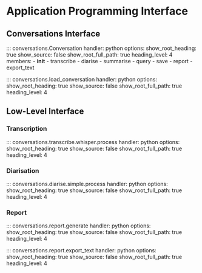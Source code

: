 # Application Programming Interface

## Conversations Interface

::: conversations.Conversation
    handler: python
    options:
      show_root_heading: true
      show_source: false
      show_root_full_path: true
      heading_level: 4
      members:
        - __init__
        - transcribe
        - diarise
        - summarise
        - query
        - save
        - report
        - export_text

::: conversations.load_conversation
    handler: python
    options:
      show_root_heading: true
      show_source: false
      show_root_full_path: true
      heading_level: 4

## Low-Level Interface

### Transcription

::: conversations.transcribe.whisper.process
    handler: python
    options:
      show_root_heading: true
      show_source: false
      show_root_full_path: true
      heading_level: 4

### Diarisation

::: conversations.diarise.simple.process
    handler: python
    options:
      show_root_heading: true
      show_source: false
      show_root_full_path: true
      heading_level: 4

### Report

::: conversations.report.generate
    handler: python
    options:
      show_root_heading: true
      show_source: false
      show_root_full_path: true
      heading_level: 4

::: conversations.report.export_text
    handler: python
    options:
      show_root_heading: true
      show_source: false
      show_root_full_path: true
      heading_level: 4
